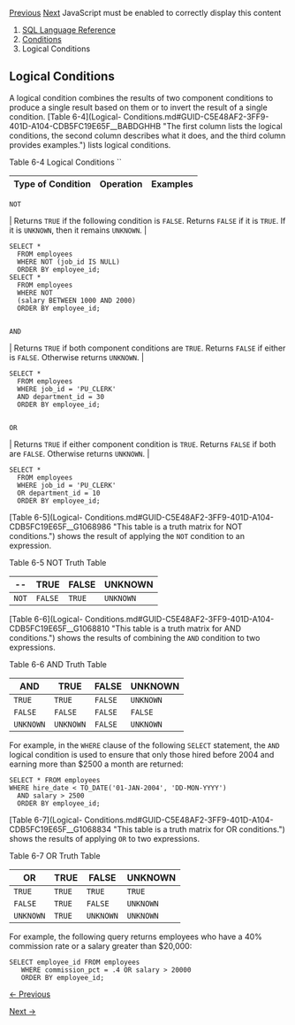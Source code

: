 [Previous](Floating-Point-Conditions.md) [Next](Model-Conditions.md)
JavaScript must be enabled to correctly display this content

  1. [SQL Language Reference ](index.md)
  2. [ Conditions](Conditions.md)
  3. Logical Conditions

## Logical Conditions

A logical condition combines the results of two component conditions to
produce a single result based on them or to invert the result of a single
condition. [Table 6-4](Logical-
Conditions.md#GUID-C5E48AF2-3FF9-401D-A104-CDB5FC19E65F__BABDGHHB "The first
column lists the logical conditions, the second column describes what it does,
and the third column provides examples.") lists logical conditions.

Table 6-4 Logical Conditions ``

Type of Condition | Operation | Examples  
---|---|---  
      
    
    NOT 

|  Returns `TRUE` if the following condition is `FALSE`. Returns `FALSE` if it is `TRUE`. If it is `UNKNOWN`, then it remains `UNKNOWN`.  | 
    
    
    SELECT *
      FROM employees
      WHERE NOT (job_id IS NULL)
      ORDER BY employee_id;
    SELECT *
      FROM employees
      WHERE NOT 
      (salary BETWEEN 1000 AND 2000)
      ORDER BY employee_id;  
      
    
    AND 

|  Returns `TRUE` if both component conditions are `TRUE`. Returns `FALSE` if either is `FALSE`. Otherwise returns `UNKNOWN`.  | 
    
    
    SELECT *
      FROM employees
      WHERE job_id = 'PU_CLERK'
      AND department_id = 30
      ORDER BY employee_id;  
      
    
    OR 

|  Returns `TRUE` if either component condition is `TRUE`. Returns `FALSE` if both are `FALSE`. Otherwise returns `UNKNOWN`.  | 
    
    
    SELECT *
      FROM employees
      WHERE job_id = 'PU_CLERK'
      OR department_id = 10
      ORDER BY employee_id;  
  
[Table 6-5](Logical-
Conditions.md#GUID-C5E48AF2-3FF9-401D-A104-CDB5FC19E65F__G1068986 "This
table is a truth matrix for NOT conditions.") shows the result of applying the
`NOT` condition to an expression.

Table 6-5 NOT Truth Table

\-- | TRUE | FALSE | UNKNOWN  
---|---|---|---  
`NOT` |  `FALSE` |  `TRUE` |  `UNKNOWN`  
  
[Table 6-6](Logical-
Conditions.md#GUID-C5E48AF2-3FF9-401D-A104-CDB5FC19E65F__G1068810 "This
table is a truth matrix for AND conditions.") shows the results of combining
the `AND` condition to two expressions.

Table 6-6 AND Truth Table

AND | TRUE | FALSE | UNKNOWN  
---|---|---|---  
`TRUE` |  `TRUE` |  `FALSE` |  `UNKNOWN`  
`FALSE` |  `FALSE` |  `FALSE` |  `FALSE`  
`UNKNOWN` |  `UNKNOWN` |  `FALSE` |  `UNKNOWN`  
  
For example, in the `WHERE` clause of the following `SELECT` statement, the
`AND` logical condition is used to ensure that only those hired before 2004
and earning more than $2500 a month are returned:

    
    
    SELECT * FROM employees
    WHERE hire_date < TO_DATE('01-JAN-2004', 'DD-MON-YYYY')
      AND salary > 2500
      ORDER BY employee_id;
    

[Table 6-7](Logical-
Conditions.md#GUID-C5E48AF2-3FF9-401D-A104-CDB5FC19E65F__G1068834 "This
table is a truth matrix for OR conditions.") shows the results of applying
`OR` to two expressions.

Table 6-7 OR Truth Table

OR | TRUE | FALSE | UNKNOWN  
---|---|---|---  
`TRUE` |  `TRUE` |  `TRUE` |  `TRUE`  
`FALSE` |  `TRUE` |  `FALSE` |  `UNKNOWN`  
`UNKNOWN` |  `TRUE` |  `UNKNOWN` |  `UNKNOWN`  
  
For example, the following query returns employees who have a 40% commission
rate or a salary greater than $20,000:

    
    
    SELECT employee_id FROM employees
       WHERE commission_pct = .4 OR salary > 20000
       ORDER BY employee_id;


[← Previous](Floating-Point-Conditions.md)

[Next →](Model-Conditions.md)
